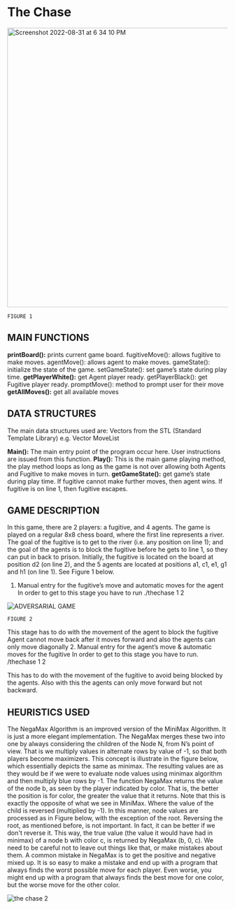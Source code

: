 # The Chase
<img width="640" alt="Screenshot 2022-08-31 at 6 34 10 PM" src="https://user-images.githubusercontent.com/7442471/187756792-0bd0691f-3574-4461-964d-d89f173ec773.png">

``` FIGURE 1 ```

## MAIN FUNCTIONS
**printBoard():** prints current game board. fugitiveMove(): allows fugitive to make moves. agentMove(): allows agent to make moves. gameState(): initialize the state of the game. setGameState(): set game’s state during play time.
**getPlayerWhite():** get Agent player ready. getPlayerBlack(): get Fugitive player ready. promptMove(): method to prompt user for their move **getAllMoves():** get all available moves

## DATA STRUCTURES
The main data structures used are:
Vectors from the STL (Standard Template Library) e.g. Vector<Move> MoveList 
 
 **Main():** The main entry point of the program occur here. User instructions are issued from this
 function.
 **Play():** This is the main game playing method, the play method loops as long as the game is not
 over allowing both Agents and Fugitive to make moves in turn.
 **getGameState():** get game’s state during play time. If fugitive cannot make further moves, then
 agent wins. If fugitive is on line 1, then fugitive escapes.

## GAME DESCRIPTION
In this game, there are 2 players: a fugitive, and 4 agents. The game is played on a regular 8x8 chess board, where the first line represents a river. The goal of the fugitive is to get to the river (i.e. any position on line 1); and the goal of the agents is to block the fugitive before he gets to line 1, so they can put in back to prison. Initially, the fugitive is located on the board at position d2 (on line 2), and the 5 agents are located at positions a1, c1, e1, g1 and h1 (on line 1). See Figure 1 below.
1. Manual entry for the fugitive’s move and automatic moves for the agent In order to get to this stage you have to run ./thechase 1 2

 ![ADVERSARIAL GAME](https://user-images.githubusercontent.com/7442471/187760908-5d54183d-1e33-4841-b03c-ebe579370e5c.png)

``` FIGURE 2 ```

This stage has to do with the movement of the agent to block the fugitive
Agent cannot move back after it moves forward and also the agents can only move diagonally
2. Manual entry for the agent’s move & automatic moves for the fugitive In order to get to this stage you have to run. /thechase 1 2
 
 This has to do with the movement of the fugitive to avoid being blocked by the agents. Also with this the agents can only move forward but not backward.
 
## HEURISTICS USED
The NegaMax Algorithm is an improved version of the MiniMax Algorithm. It is just a more elegant implementation. The NegaMax merges these two into one by always considering the children of the Node N, from N’s point of view. That is we multiply values in alternate rows by value of -1, so that both players become maximizers. This concept is illustrate in the figure below, which essentially depicts the same as minimax. The resulting values are as they would be if we were to evaluate node values using minimax algorithm and then multiply blue rows by -1.
The function NegaMax returns the value of the node b, as seen by the player indicated by color. That is, the better the position is for color, the greater the value that it returns. Note that this is exactly the opposite of what we see in MiniMax. Where the value of the child is reversed (multiplied by -1). In this manner, node values are processed as in Figure below, with the exception of the root. Reversing the root, as mentioned before, is not important. In fact, it can be better if we don't reverse it. This way, the true value (the value it would have had in minimax) of a node b with color c, is returned by NegaMax (b, 0, c).
We need to be careful not to leave out things like that, or make mistakes about them. A common mistake in NegaMax is to get the positive and negative mixed up. It is so easy to make a mistake and end up with a program that always finds the worst possible move for each player. Even worse, you might end up with a program that always finds the best move for one color, but the worse move for the other color.
 
![the chase 2](https://user-images.githubusercontent.com/7442471/187761562-da043695-3902-44cb-b138-0bbd635a7884.png)

